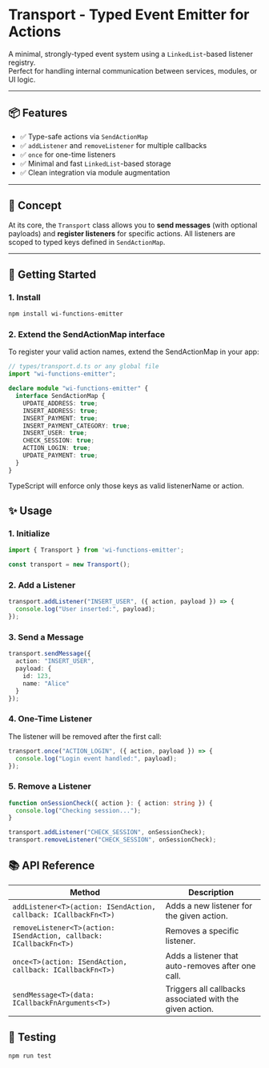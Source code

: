 # Transport - Typed Event Emitter for Actions

A minimal, strongly-typed event system using a `LinkedList`-based listener registry.  
Perfect for handling internal communication between services, modules, or UI logic.

---

## 📦 Features

- ✅ Type-safe actions via `SendActionMap`
- ✅ `addListener` and `removeListener` for multiple callbacks
- ✅ `once` for one-time listeners
- ✅ Minimal and fast `LinkedList`-based storage
- ✅ Clean integration via module augmentation

---

## 🧠 Concept

At its core, the `Transport` class allows you to **send messages** (with optional payloads) and **register listeners** for specific actions. All listeners are scoped to typed keys defined in `SendActionMap`.

---

## 🚀 Getting Started

### 1. Install

```bash
npm install wi-functions-emitter
```

### 2. Extend the SendActionMap interface

To register your valid action names, extend the SendActionMap in your app:
```typescript
// types/transport.d.ts or any global file
import "wi-functions-emitter";

declare module "wi-functions-emitter" {
  interface SendActionMap {
    UPDATE_ADDRESS: true;
    INSERT_ADDRESS: true;
    INSERT_PAYMENT: true;
    INSERT_PAYMENT_CATEGORY: true;
    INSERT_USER: true;
    CHECK_SESSION: true;
    ACTION_LOGIN: true;
    UPDATE_PAYMENT: true;
  }
}
```

TypeScript will enforce only those keys as valid listenerName or action.


## ✨ Usage

### 1. Initialize

```typescript
import { Transport } from 'wi-functions-emitter';

const transport = new Transport();
```

### 2. Add a Listener
```typescript
transport.addListener("INSERT_USER", ({ action, payload }) => {
  console.log("User inserted:", payload);
});
```

### 3. Send a Message
```typescript
transport.sendMessage({
  action: "INSERT_USER",
  payload: {
    id: 123,
    name: "Alice"
  }
});
```

### 4. One-Time Listener

The listener will be removed after the first call:

```typescript
transport.once("ACTION_LOGIN", ({ action, payload }) => {
  console.log("Login event handled:", payload);
});
```

### 5. Remove a Listener
```typescript
function onSessionCheck({ action }: { action: string }) {
  console.log("Checking session...");
}

transport.addListener("CHECK_SESSION", onSessionCheck);
transport.removeListener("CHECK_SESSION", onSessionCheck);
```

## 📚 API Reference

| Method                                                                 | Description                                             |
|------------------------------------------------------------------------|---------------------------------------------------------|
| `addListener<T>(action: ISendAction, callback: ICallbackFn<T>)`       | Adds a new listener for the given action.              |
| `removeListener<T>(action: ISendAction, callback: ICallbackFn<T>)`    | Removes a specific listener.                           |
| `once<T>(action: ISendAction, callback: ICallbackFn<T>)`              | Adds a listener that auto-removes after one call.      |
| `sendMessage<T>(data: ICallbackFnArguments<T>)`                       | Triggers all callbacks associated with the given action. |

## 🧪 Testing

```typescript
npm run test
```